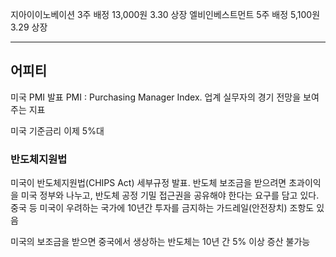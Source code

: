 지아이이노베이션 3주 배정 13,000원 3.30 상장
엘비인베스트먼트 5주 배정 5,100원 3.29 상장

---
## 어피티
미국 PMI 발표
PMI : Purchasing Manager Index. 업계 실무자의 경기 전망을 보여주는 지표

미국 기준금리 이제 5%대

### 반도체지원법
미국이 반도체지원법(CHIPS Act) 세부규정 발표. 반도체 보조금을 받으려면 초과이익을 미국 정부와 나누고, 반도체 공정 기밀 접근권을 공유해야 한다는 요구를 담고 있다. 중국 등 미국이 우려하는 국가에 10년간 투자를 금지하는 가드레일(안전장치) 조항도 있음

미국의 보조금을 받으면 중국에서 생상하는 반도체는 10년 간 5% 이상 증산 불가능